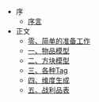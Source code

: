 * 序
    * [序言](/zh-cn/)
* 正文
    * [零、简单的准备工作](/zh-cn/0)
    * [一、物品模型](/zh-cn/1)
    * [二、方块模型](/zh-cn/2)
    * [三、各种Tag](/zh-cn/3)
    * [四、维度生成](/zh-cn/4)
    * [五、战利品表](/zh-cn/5)